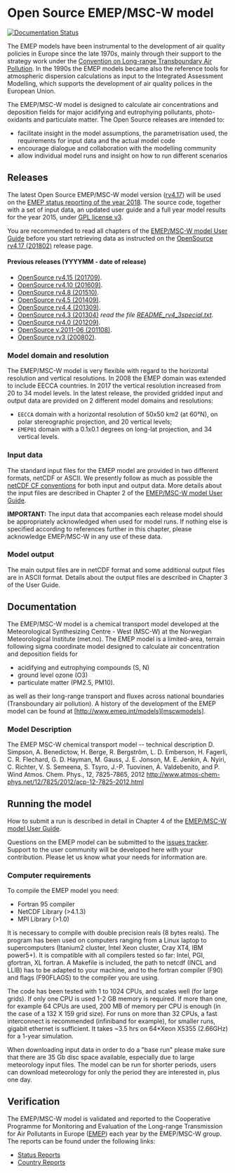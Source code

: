 # Open Source EMEP/MSC-W model
[![Documentation Status](https://readthedocs.org/projects/emep-ctm/badge/?version=latest)](http://emep-ctm.readthedocs.io/en/latest/?badge=latest)


The EMEP models have been instrumental to the development of
air quality policies in Europe since the late 1970s,
mainly through their support to the strategy work under the
[Convention on Long-range Transboundary Air Pollution][CLRTAP].
In the 1990s the EMEP models became also the reference tools for
atmospheric dispersion calculations as input to the Integrated Assessment Modelling,
which supports the development of air quality polices in the European Union.

[CLRTAP]:   http://www.unece.org/env/lrtap/welcome.html
[GPLv3]:    http://www.gnu.org/copyleft/gpl.html
[netCDF_CF]:http://www.unidata.ucar.edu/software/netcdf/conventions.html
[guide]:    http://github.com/metno/emep-ctm/releases/download/rv4_17/User_Guide.pdf
[publ2018]: http://emep.int/publ/emep2018_publications.html
[rel417]:   http://github.com/metno/emep-ctm/releases/tag/rv4_17
[rel415]:   http://github.com/metno/emep-ctm/releases/tag/rv4_15
[rel410]:   http://github.com/metno/emep-ctm/releases/tag/rv4_10
[rel48]:    http://github.com/metno/emep-ctm/releases/tag/rv4_8
[rel45]:    http://github.com/metno/emep-ctm/releases/tag/rv4_5
[rel44]:    http://github.com/metno/emep-ctm/releases/tag/rv4_4
[rel43]:    http://github.com/metno/emep-ctm/releases/tag/rv4_3
[readme43]: http://github.com/metno/emep-ctm/releases/download/rv4_3/README_rv4_3special.txt
[rel40]:    http://github.com/metno/emep-ctm/releases/tag/rv4_0
[rel201106]:http://github.com/metno/emep-ctm/releases/tag/v201106
[rel30]:    http://github.com/metno/emep-ctm/releases/tag/rv3

The EMEP/MSC-W model is designed to calculate air concentrations
and deposition fields for major acidifying and eutrophying pollutants,
photo-oxidants and particulate matter.
The Open Source releases are intended to:
* facilitate insight in the model assumptions, the parametrisation used,
  the requirements for input data and the actual model code
* encourage dialogue and collaboration with the modelling community
* allow individual model runs and insight on how to run different scenarios

## Releases

The latest Open Source EMEP/MSC-W model version ([rv4.17][rel417])
will be used on the [EMEP status reporting of the year 2018][publ2018].
The source code, together with a set of input data,
an updated user guide and a full year model results for the year 2015,
under [GPL license v3][GPLv3].

You are recommended to read all chapters of the
[EMEP/MSC-W model User Guide][guide]
before you start retrieving data as instructed on the 
[OpenSource rv4.17 (201802)][rel417] release page.

#### Previous releases (YYYYMM - date of release)

* [OpenSource rv4.15 (201709)][rel415].
* [OpenSource rv4.10 (201609)][rel410].
* [OpenSource rv4.8 (201510)][rel48].
* [OpenSource rv4.5 (201409)][rel45].
* [OpenSource rv4.4 (201309)][rel44].  
* [OpenSource rv4.3 (201304)][rel43] *read the file [README_rv4_3special.txt][readme43]*.
* [OpenSource rv4.0 (201209)][rel40].
* [OpenSource v.2011-06 (201108)][rel201106].
* [OpenSource rv3 (200802)][rel30].

### Model domain and resolution

The EMEP/MSC-W model is very flexible with regard to the horizontal resolution
and vertical resolutions. In 2008 the EMEP domain was extended to include EECCA countries.
In 2017 the vertical resolution increased from 20 to 34 model levels.
In the latest release, the provided gridded input and output data
are provided on 2 different model domains and resolutions:
- `EECCA` domain with a horizontal resolution of 50x50 km2 (at 60°N), 
  on polar stereographic projection, and 20 vertical levels;
- `EMEP01` domain with a 0.1x0.1 degrees on long-lat projection,
  and 34 vertical levels.

### Input data

The standard input files for the EMEP model are provided in two different formats,
netCDF or ASCII.
We presently follow as much as possible the [netCDF CF conventions][netCDF_CF]
for both input and output data.
More details about the input files are described in Chapter 2 of the
[EMEP/MSC-W model User Guide][guide].

**IMPORTANT:**
The input data that accompanies each release model should be appropriately acknowledged
when used for model runs.
If nothing else is specified according to references further in this chapter,
please acknowledge EMEP/MSC-W in any use of these data.

### Model output

The main output files are in netCDF format
and some additional output files are in ASCII format.
Details about the output files are described in Chapter 3 of the User Guide.

## Documentation
The EMEP/MSC-W model is a chemical transport model developed at the
Meteorological Synthesizing Centre - West (MSC-W)
at the Norwegian Meteorological Institute (met.no).
The EMEP model is a limited-area, terrain following sigma coordinate model
designed to calculate air concentration and deposition fields for

* acidifying and eutrophying compounds (S, N)
* ground level ozone (O3)
* particulate matter (PM2.5, PM10).

as well as their long-range transport and fluxes across national boundaries
(Transboundary air pollution).
A history of the development of the EMEP model can be found at
[http://www.emep.int/models][mscwmodels].

[mscwmodels]: http://www.emep.int/mscw/models.html#mscwmodels

### Model Description

The EMEP MSC-W chemical transport model -- technical description
D. Simpson, A. Benedictow, H. Berge, R. Bergstrõm, L. D. Emberson, H. Fagerli,
C. R. Flechard, G. D. Hayman, M. Gauss, J. E. Jonson, M. E. Jenkin, A. Nyíri,
C. Richter, V. S. Semeena, S. Tsyro, J.-P. Tuovinen, Á. Valdebenito, and P. Wind
Atmos. Chem. Phys., 12, 7825-7865, 2012
http://www.atmos-chem-phys.net/12/7825/2012/acp-12-7825-2012.html

## Running the model

How to submit a run is described in detail in Chapter 4
of the [EMEP/MSC-W model User Guide][guide].

Questions on the EMEP model can be submitted to the [issues tracker].
Support to the user community will be developed here with your contribution.
Please let us know what your needs for information are.

[issues tracker]: https://github.com/metno/emep-ctm/issues

### Computer requirements

To compile the EMEP model you need:

* Fortran 95 compiler
* NetCDF Library (>4.1.3)
* MPI Library (>1.0)

It is necessary to compile with double precision reals (8 bytes reals).
The program has been used on computers ranging from a Linux laptop
to supercomputers (Itanium2 cluster, Intel Xeon cluster, Cray XT4, IBM power5+).
It is compatible with all compilers tested so far: Intel, PGI, gfortran, XL fortran.
A Makefile is included, the path to netcdf (INCL and LLIB) has to be adapted
to your machine, and to the fortran compiler (F90) and flags (F90FLAGS)
to the compiler you are using.

The code has been tested with 1 to 1024 CPUs, and scales well (for large grids).
If only one CPU is used 1-2 GB memory is required.
If more than one, for example 64 CPUs are used, 200 MB of memory per CPU is enough
(in the case of a 132 X 159 grid size).
For runs on more than 32 CPUs, a fast interconnect is recommended
(infiniband for example), for smaller runs, gigabit ethernet is sufficient.
It takes ~3.5 hrs on 64*Xeon X5355 (2.66GHz) for a 1-year simulation.

When downloading input data in order to do a "base run" please make sure that there
are 35 Gb disc space available, especially due to large meteorology input files.
The model can be run for shorter periods, users can download meteorology for
only the period they are interested in, plus one day.

## Verification

The EMEP/MSC-W model is validated and reported to the
Cooperative Programme for Monitoring and Evaluation of the
Long-range Transmission for Air Pollutants in Europe ([EMEP][]) each year
by the EMEP/MSC-W group.
The reports can be found under the following links:
* [Status Reports][]
* [Country Reports][]

[EMEP]:           http://www.emep.int/
[Status Reports]: http://www.emep.int/publ/common_publications.html
[Country Reports]:http://www.emep.int/mscw/mscw_datanotes.html
